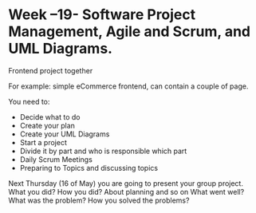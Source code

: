 # Week –19- Software Project Management, Agile and Scrum, and UML Diagrams. 
  
Frontend project together
  
For example: simple eCommerce frontend, can contain a couple of page. 
  
  
You need to:   
- Decide what to do 
- Create your plan 
- Create your UML Diagrams 
- Start a project 
- Divide it by part and who is responsible which part 
- Daily Scrum Meetings 
- Preparing to Topics and discussing topics 

Next Thursday (16 of May) you are going to present your group project. What you did? How you did? About planning and so on 
What went well? 
What was the problem? How you solved the problems? 
